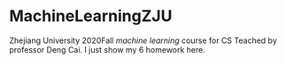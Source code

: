 # MachineLearningZJU
Zhejiang University 2020Fall *machine learning* course for CS Teached by professor Deng Cai.
I just show my 6 homework here.

